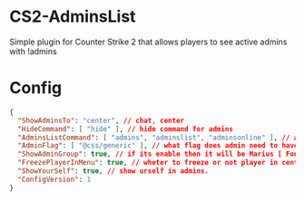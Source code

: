# CS2-AdminsList
Simple plugin for Counter Strike 2 that allows players to see active admins with !admins

# Config
```json
{
  "ShowAdminsTo": "center", // chat, center
  "HideCommand": [ "hide" ], // hide command for admins
  "AdminsListCommand": [ "admins", "adminslist", "adminsonline" ], // admins list commands
  "AdminFlag": [ "@css/generic" ], // what flag does admin need to have to be shown. You probably won't have to edit this.
  "ShowAdminGroup": true, // if its enable then it will be Marius [ Fondator ] if not it will be only Marius.
  "FreezePlayerInMenu": true, // wheter to freeze or not player in center menu.
  "ShowYourSelf": true, // show urself in admins.
  "ConfigVersion": 1
}
```
